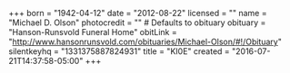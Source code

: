 +++
born = "1942-04-12"
date = "2012-08-22"
licensed = ""
name = "Michael D. Olson"
photocredit = "" # Defaults to obituary
obituary = "Hanson-Runsvold Funeral Home"
obitLink = "http://www.hansonrunsvold.com/obituaries/Michael-Olson/#!/Obituary"
silentkeyhq = "1331375887824931"
title = "KI0E"
created = "2016-07-21T14:37:58-05:00"
+++
